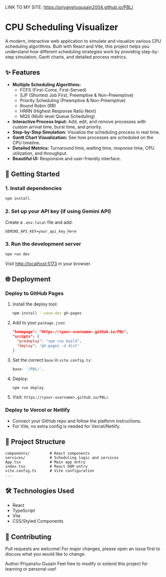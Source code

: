 LINK TO MY SITE: https://priyanshugusain2004.github.io/PBL/
# CPU Scheduling Visualizer

A modern, interactive web application to simulate and visualize various CPU scheduling algorithms. Built with React and Vite, this project helps you understand how different scheduling strategies work by providing step-by-step simulation, Gantt charts, and detailed process metrics.

## ✨ Features
- **Multiple Scheduling Algorithms:**
  - FCFS (First-Come, First-Served)
  - SJF (Shortest Job First, Preemptive & Non-Preemptive)
  - Priority Scheduling (Preemptive & Non-Preemptive)
  - Round Robin (RR)
  - HRRN (Highest Response Ratio Next)
  - MQS (Multi-level Queue Scheduling)
- **Interactive Process Input:** Add, edit, and remove processes with custom arrival time, burst time, and priority.
- **Step-by-Step Simulation:** Visualize the scheduling process in real time.
- **Gantt Chart Visualization:** See how processes are scheduled on the CPU timeline.
- **Detailed Metrics:** Turnaround time, waiting time, response time, CPU utilization, and throughput.
- **Beautiful UI:** Responsive and user-friendly interface.

## 🚀 Getting Started

### 1. Install dependencies
```bash
npm install
```

### 2. Set up your API key (if using Gemini API)
Create a `.env.local` file and add:
```
GEMINI_API_KEY=your_api_key_here
```

### 3. Run the development server
```bash
npm run dev
```
Visit [http://localhost:5173](http://localhost:5173) in your browser.

## 🌐 Deployment

### Deploy to GitHub Pages
1. Install the deploy tool:
   ```bash
   npm install --save-dev gh-pages
   ```
2. Add to your `package.json`:
   ```json
   "homepage": "https://<your-username>.github.io/PBL",
   "scripts": {
     "predeploy": "npm run build",
     "deploy": "gh-pages -d dist"
   }
   ```
3. Set the correct `base` in `vite.config.ts`:
   ```ts
   base: '/PBL/',
   ```
4. Deploy:
   ```bash
   npm run deploy
   ```
5. Visit: `https://<your-username>.github.io/PBL/`

### Deploy to Vercel or Netlify
- Connect your GitHub repo and follow the platform instructions.
- For Vite, no extra config is needed for Vercel/Netlify.

## 📁 Project Structure
```
components/         # React components
services/           # Scheduling logic and services
App.tsx             # Main app entry
index.tsx           # React DOM entry
vite.config.ts      # Vite configuration
...
```

## 🛠️ Technologies Used
- React
- TypeScript
- Vite
- CSS/Styled Components

## 🤝 Contributing
Pull requests are welcome! For major changes, please open an issue first to discuss what you would like to change.
  
  
  Author
Priyanshu Gusain
Feel free to modify or extend this project for learning or personal use!
